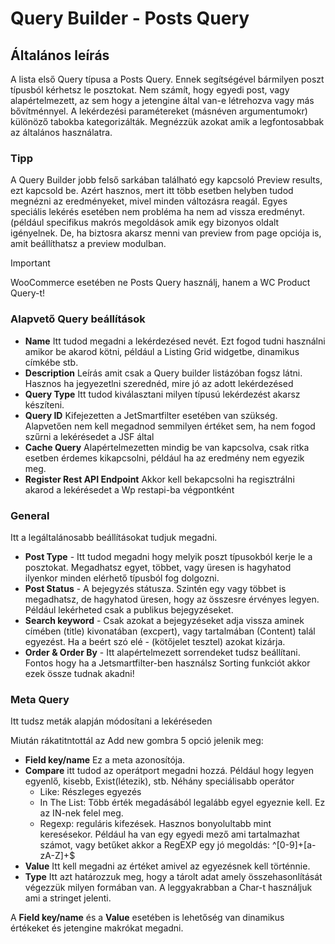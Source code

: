 # Query Builder - Posts Query

## Általános leírás
A lista első Query típusa a Posts Query. Ennek segítségével bármilyen poszt típusból kérhetsz le posztokat. Nem számít, hogy egyedi post, vagy alapértelmezett, az sem hogy a jetengine által van-e létrehozva vagy más bővítménnyel. A lekérdezési paramétereket (másnéven argumentumokr) különöző tabokba kategorizálták. Megnézzük azokat amik a legfontosabbak az általános használatra.

### Tipp

A Query Builder jobb felső sarkában található egy kapcsoló Preview results, ezt kapcsold be. Azért hasznos, mert itt több esetben helyben tudod megnézni az eredményeket, mivel minden változásra reagál. Egyes speciális lekérés esetében nem probléma ha nem ad vissza eredményt. (például specifikus makrós megoldások amik egy bizonyos oldalt igényelnek. De, ha biztosra akarsz menni van preview from page opciója is, amit beállíthatsz a preview modulban.

> [!IMPORTANT]
> WooCommerce esetében ne Posts Query használj, hanem a WC Product Query-t!

### Alapvető Query beállítások

* **Name** Itt tudod megadni a lekérdezésed nevét. Ezt fogod tudni használni amikor be akarod kötni, például a Listing Grid widgetbe, dinamikus címkébe stb.
* **Description** Leírás amit csak a Query builder listázóban fogsz látni. Hasznos ha jegyezetlni szerednéd, mire jó az adott lekérdezésed
* **Query Type** Itt tudod kiválasztani milyen típusú lekérdezést akarsz készíteni.
* **Query ID** Kifejezetten a JetSmartfilter esetében van szükség. Alapvetően nem kell megadnod semmilyen értéket sem, ha nem fogod szűrni a lekérésedet a JSF által
* **Cache Query** Alapértelmezetten mindig be van kapcsolva, csak ritka esetben érdemes kikapcsolni, például ha az eredmény nem egyezik meg.
* **Register Rest API Endpoint** Akkor kell bekapcsolni ha regisztrálni akarod a lekérésedet a Wp restapi-ba végpontként

### General
Itt a legáltalánosabb beállításokat tudjuk megadni.

* **Post Type** - Itt tudod megadni hogy melyik poszt típusokból kerje le a posztokat. Megadhatsz egyet, többet, vagy üresen is hagyhatod ilyenkor minden elérhető típusból fog dolgozni.
* **Post Status** - A bejegyzés státusza. Szintén egy vagy többet is megadhatsz, de hagyhatod üresen, hogy az összesre érvényes legyen. Például lekérheted csak a publikus bejegyzéseket.
* **Search keyword** - Csak azokat a bejegyzéseket adja vissza aminek címében (title) kivonatában (excpert), vagy tartalmában (Content) talál egyezést. Ha a beért szó elé - (kötőjelet tesztel) azokat kizárja.
* **Order & Order By** - Itt alapértelmezett sorrendeket tudsz beállítani. Fontos hogy ha a Jetsmartfilter-ben használsz Sorting funkciót akkor ezek össze tudnak akadni!

### Meta Query
Itt tudsz meták alapján módosítani a lekéréseden

Miután rákatitntottál az Add new gombra 5 opció jelenik meg:

* **Field key/name** Ez a meta azonosítója.
* **Compare** itt tudod az operátport megadni hozzá. Például hogy legyen egyenlő, kisebb, Exist(létezik), stb. Néhány speciálisabb operátor
  -  Like: Részleges egyezés
  -  In The List: Több érték megadásából legalább egyel egyeznie kell. Ez az IN-nek felel meg.
  -  Regexp: reguláris kifezések. Hasznos bonyolultabb mint keresésekor. Például ha van egy egyedi mező ami tartalmazhat számot, vagy betűket akkor a RegEXP egy jó megoldás: ^[0-9]+[a-zA-Z]+$
* **Value** Itt kell megadni az értéket amivel az egyezésnek kell történnie.
* **Type** Itt azt határozzuk meg, hogy a tárolt adat amely összehasonlítását végezzük milyen formában van. A leggyakrabban a Char-t használjuk ami a stringet jelenti.

A **Field key/name** és a **Value** esetében is lehetőség van dinamikus értékeket és jetengine makrókat megadni.

